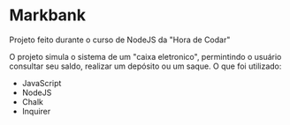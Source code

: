 # Markbank
Projeto feito durante o curso de NodeJS da "Hora de Codar"

O projeto simula o sistema de um "caixa eletronico", permintindo o usuário consultar seu saldo, realizar um depósito ou um saque.
O que foi utilizado:
<ul>
  <li>JavaScript</li>
  <li>NodeJS</li>
  <li>Chalk</li>
  <li>Inquirer</li>
</ul>
